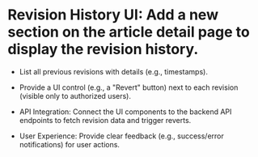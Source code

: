# Revision History UI: Add a new section on the article detail page to display the revision history.

- List all previous revisions with details (e.g., timestamps).

- Provide a UI control (e.g., a "Revert" button) next to each revision (visible only to authorized users).

- API Integration: Connect the UI components to the backend API endpoints to fetch revision data and trigger reverts.

- User Experience: Provide clear feedback (e.g., success/error notifications) for user actions.